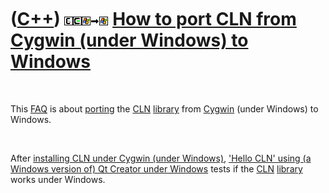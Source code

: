 
 

 

 

 

 

([C++](Cpp.md)) ![CLN](PicCln.png)![Cygwin](PicCygwin.png)![Windows](PicWindows.png)![to](PicTo.png)![Windows](PicWindows.png) [How to port CLN from Cygwin (under Windows) to Windows](CppClnPortCygwinToWindows.md)
=======================================================================================================================================================================================================================

 

This [FAQ](CppFaq.md) is about [porting](CppPort.md) the
[CLN](CppCln.md) [library](CppLibrary.md) from [Cygwin](CppCygwin.md)
(under Windows) to Windows.

 

After [installing CLN under Cygwin (under
Windows)](CppClnInstallCygwin.md), ['Hello CLN' using (a Windows
version of) Qt Creator under Windows](CppHelloClnQtCreatorWindows.md)
tests if the [CLN](CppCln.md) [library](CppLibrary.md) works under
Windows.

 

 

 

 

 

 

